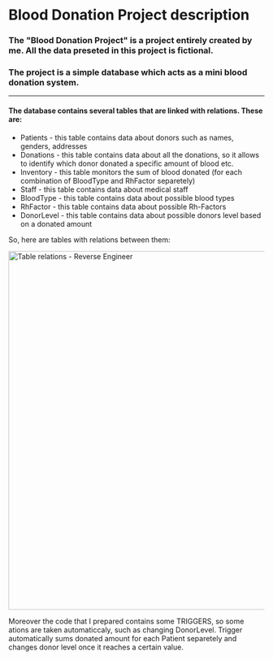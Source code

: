 # Blood Donation Project description

### The "Blood Donation Project" is a project entirely created by me. All the data preseted in this project is fictional.

### The project is a simple database which acts as a mini blood donation system.

_________________________________________________________________________


#### The database contains several tables that are linked with relations. These are:

- Patients - this table contains data about donors such as names, genders, addresses
- Donations - this table contains data about all the donations, so it allows to identify which donor donated a specific amount of blood etc.
- Inventory - this table monitors the sum of blood donated (for each combination of BloodType and RhFactor separetely)
- Staff - this table contains data about medical staff
- BloodType - this table contains data about possible blood types
- RhFactor - this table contains data about possible Rh-Factors
- DonorLevel - this table contains data about possible donors level based on a donated amount

So, here are tables with relations between them:

<img width="706" alt="Table relations - Reverse Engineer" src="https://user-images.githubusercontent.com/127242593/223764289-19fe3b4c-d9c2-4f94-98ee-abf3ba8e7f22.png">


Moreover the code that I prepared contains some TRIGGERS, so some ations are taken automaticcaly, such as changing DonorLevel. Trigger automatically sums donated amount for each Patient separetely and changes donor level once it reaches a certain value.
